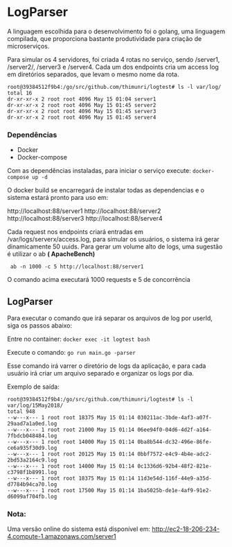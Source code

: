 # LogParser

A linguagem escolhida para o desenvolvimento foi o golang, uma linguagem compilada, que proporciona bastante produtividade para criação de microserviços.

Para simular os 4 servidores, foi criada 4 rotas no serviço, sendo /server1, /server2/, /server3 e /server4. Cada um dos endpoints cria um access log em diretórios separados, que levam o mesmo nome da rota.

```
root@39384512f9b4:/go/src/github.com/thimunri/logtest# ls -l var/log/
total 16
dr-xr-xr-x 2 root root 4096 May 15 01:04 server1
dr-xr-xr-x 2 root root 4096 May 15 01:45 server2
dr-xr-xr-x 2 root root 4096 May 15 01:45 server3
dr-xr-xr-x 2 root root 4096 May 15 01:45 server4
```

### Dependências
- Docker
- Docker-compose

Com as dependências instaladas, para iniciar o serviço execute:
```docker-compose up -d ```

O docker build se encarregará de instalar todas as dependencias e o sistema estará pronto para uso em:

http://localhost:88/server1
http://localhost:88/server2
http://localhost:88/server3
http://localhost:88/server4

Cada request nos endpoints criará entradas em /var/logs/serverx/access.log, para simular os usuários, o sistema irá gerar dinamicamente 50 uuids. Para gerar um volume alto de logs, uma sugestão é utilizar o ab **( ApacheBench)**

``` ab -n 1000 -c 5 http://localhost:88/server1```

O comando acima executará 1000 requests e 5 de concorrência

## LogParser
Para executar o comando que irá separar os arquivos de log por userId, siga os passos abaixo:

Entre no container:
```docker exec -it logtest bash```

Execute o comando:
```go run main.go -parser```

Esse comando irá varrer o diretório de logs da aplicação, e para cada usuário irá criar um arquivo separado e organizar os logs por dia.

Exemplo de saída:
```
root@39384512f9b4:/go/src/github.com/thimunri/logtest# ls -l var/log/15May2018/
total 948
--w---x--- 1 root root 18375 May 15 01:14 030211ac-3bde-4af3-a07f-29aad7a1a0ed.log
--w---x--- 1 root root 21000 May 15 01:14 06ee94f0-04d6-4d2f-a164-7fbdcb048484.log
--w---x--- 1 root root 14000 May 15 01:14 0ba8b544-dc32-496e-86fe-ce6a935f30d9.log
--w---x--- 1 root root 20125 May 15 01:14 0bbf7572-e4c9-4b4e-adc2-2bd53a2164c9.log
--w---x--- 1 root root 14000 May 15 01:14 0c1336d6-92b4-48f2-821e-c3798f1b8991.log
--w---x--- 1 root root 18375 May 15 01:14 11d3e54d-116f-44e9-a35d-d7784b94ca70.log
--w---x--- 1 root root 17500 May 15 01:14 1ba5025b-de1e-4af9-91e2-d6099af704fb.log
```

### Nota:
Uma versão online do sistema está disponível em:
http://ec2-18-206-234-4.compute-1.amazonaws.com/server1
